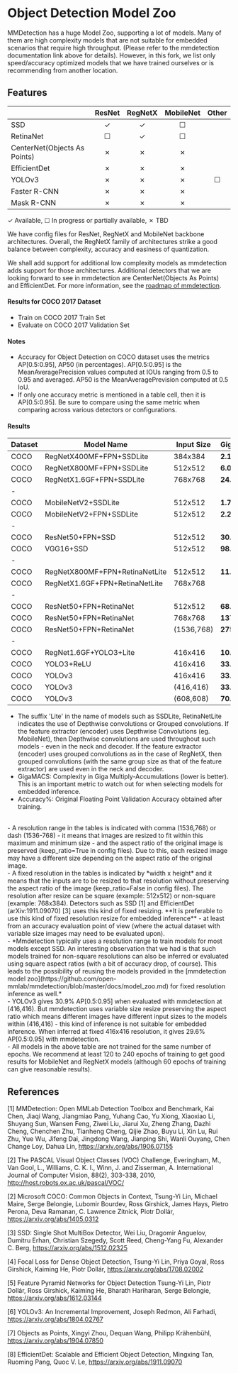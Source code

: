 # Object Detection Model Zoo

MMDetection has a huge Model Zoo, supporting a lot of models. Many of them are high complexity models that are not suitable for embedded scenarios that require high throughput. (Please refer to the mmdetection documentation link above for details). However, in this fork, we list only speed/accuracy optimized models that we have trained ourselves or is recommending from another location.


## Features

|                             | ResNet   | RegNetX  | MobileNet| Other    |
|-----------------------------|:--------:|:--------:|:--------:|:--------:|
| SSD                         | ✓        | ✓        | ☐        |          |
| RetinaNet                   | ☐        | ✓        | ☐        |          |
| CenterNet(Objects As Points)| ✗        | ✗        | ✗        |          |
| EfficientDet                | ✗        | ✗        | ✗        |          |
| YOLOv3                      | ✗        | ✗        | ✗        |☐         |
| Faster R-CNN                | ✗        | ✗        | ✗        |          |
| Mask R-CNN                  | ✗        | ✗        | ✗        |          |

✓ Available, ☐ In progress or partially available, ✗ TBD


We have config files for ResNet, RegNetX and MobileNet backbone architectures. Overall, the RegNetX family of architectures strike a good balance between complexity, accuracy and easiness of quantization.

We shall add support for additional low complexity models as mmdetection adds support for those architectures. Additional detectors that we are looking forward to see in mmdetection are CenterNet(Objects As Points) and EfficientDet. For more information, see the [roadmap of mmdetection](https://github.com/open-mmlab/mmdetection/issues/2931).


#### Results for COCO 2017 Dataset
- Train on COCO 2017 Train Set
- Evaluate on COCO 2017 Validation Set


#### Notes
- Accuracy for Object Detection on COCO dataset uses the metrics AP[0.5:0.95], AP50 (in percentages). AP[0.5:0.95] is the MeanAveragePrecision values computed at IOUs ranging from 0.5 to 0.95 and averaged. AP50 is the MeanAveragePrevision computed at 0.5 IoU. 
- If only one accuracy metric is mentioned in a table cell, then it is AP[0.5:0.95]. Be sure to compare using the same metric when comparing across various detectors or configurations.


#### Results

|Dataset |Model Name                    |Input Size |GigaMACS  |Accuracy%      |Config File |
|--------|------------------------------|-----------|----------|---------------|------------|
|COCO    |RegNetX400MF+FPN+SSDLite      |384x384    |**2.13**  |**27.2**, 45.0 |configs/edgeailite/ssd/ssd_regnet_fpn_bgr_lite.py  |
|COCO    |RegNetX800MF+FPN+SSDLite      |512x512    |**6.03**  |**32.8**, 52.8 |configs/edgeailite/ssd/ssd_regnet_fpn_bgr_lite.py  |
|COCO    |RegNetX1.6GF+FPN+SSDLite      |768x768    |**24.19** |**37.0**, 57.3 |configs/edgeailite/ssd/ssd_regnet_fpn_bgr_lite.py  |
|-
|COCO    |MobileNetV2+SSDLite           |512x512    |**1.74**  |**22.2**       |configs/edgeailite/ssd/ssd_mobilenet_lite.py  |
|COCO    |MobileNetV2+FPN+SSDLite       |512x512    |**2.29**  |**26.0**       |configs/edgeailite/ssd/ssd_mobilenet_fpn_lite.py  |
|-
|COCO    |ResNet50+FPN+SSD              |512x512    |**30.77** |**31.2**, 52.2 |configs/edgeailite/ssd/ssd_resnet_fpn.py |
|COCO    |VGG16+SSD                     |512x512    |**98.81** |**29.34**      |         |
|-
|COCO    |RegNetX800MF+FPN+RetinaNetLite|512x512    |**11.08** |**33.0**, 50.8 |configs/edgeailite/retinanet/retinanet_regnet_fpn_bgr_lite.py |
|COCO    |RegNetX1.6GF+FPN+RetinaNetLite|768x768    |          |               |configs/edgeailite/retinanet/retinanet_regnet_fpn_bgr_lite.py |
|-
|COCO    |ResNet50+FPN+RetinaNet        |512x512    |**68.88** |**29.0**       |configs/edgeailite/retinanet/retinanet_resnet_fpn.py |
|COCO    |ResNet50+FPN+RetinaNet        |768x768    |**137.75**|**34.0**       |configs/edgeailite/retinanet/retinanet_resnet_fpn.py |
|COCO    |ResNet50+FPN+RetinaNet        |(1536,768) |**275.5** |**37.0**       |configs/edgeailite/retinanet/retinanet_resnet_fpn.py |
|-
|COCO    |RegNet1.6GF+YOLO3+Lite        |416x416    |**10.48** |**30.8**, 52.00|configs/edgeailite/yolov3/yolov3_regnet_bgr_lite.py |
|COCO    |YOLO3+ReLU                    |416x416    |**33.0**  |**30.7**, 51.30|configs/edgeailite/yolov3/yolov3_d53_relu.py |
|COCO    |YOLOv3                        |416x416    |**33.0**  |**29.6**       |configs/edgeailite/yolov3/yolov3_d53.py |
|COCO    |YOLOv3                        |(416,416)  |**33.0**  |**30.9**       |configs/edgeailite/yolov3/yolov3_d53.py |
|COCO    |YOLOv3                        |(608,608)  |**70.59** |**33.4**       |configs/edgeailite/yolov3/yolov3_d53.py |


- The suffix 'Lite' in the name of models such as SSDLite, RetinaNetLite indicates the use of Depthwise convolutions or Grouped convolutions. If the feature extractor (encoder) uses Depthwise Convolutions (eg. MobileNet), then Depthwise convolutions are used throughout such models - even in the neck and decoder. If the feature extractor (encoder) uses grouped convolutions as in the case of RegNetX, then grouped convolutions (with the same group size as that of the feature extractor) are used even in the neck and decoder.<br>
- GigaMACS: Complexity in Giga Multiply-Accumulations (lower is better). This is an important metric to watch out for when selecting models for embedded inference.<br>
- Accuracy%: Original Floating Point Validation Accuracy obtained after training.<br>
<br>
- A resolution range in the tables is indicated with comma (1536,768) or dash (1536-768) - it means that images are resized to fit within this maximum and minimum size - and the aspect ratio of the original image is preserved (keep_ratio=True in config files). Due to this, each resized image may have a different size depending on the aspect ratio of the original image.<br>
- A fixed resolution in the tables is indicated by *width x height* and it means that the inputs are to be resized to that resolution without preserving the aspect ratio of the image (keep_ratio=False in config files). The resolution after resize can be square (example: 512x512) or non-square (example: 768x384).  Detectors such as SSD [1] and EfficientDet (arXiv:1911.09070) [3] uses this kind of fixed resizing. **It is preferable to use this kind of fixed resolution resize for embedded inference** - at least from an accuracy evaluation point of view (where the actual dataset with variable size images may need to be evaluated upon).<br>
- *Mmdetection typically uses a resolution range to train models for most models except SSD. An interesting observation that we had is that such  models trained for non-square resolutions can also be inferred or evaluated using square aspect ratios (with a bit of accuracy drop, of course). This leads to the possibility of reusing the models provided in the [mmdetection model zoo](https://github.com/open-mmlab/mmdetection/blob/master/docs/model_zoo.md) for fixed resolution inference as well.*<br>
- YOLOv3 gives 30.9% AP[0.5:0.95] when evaluated with mmdetection at (416,416). But mmdetection uses variable size resize preserving the aspect ratio which means different images have different input sizes to the models within (416,416) - this kind of inference is not suitable for embedded inference. When inferred at fixed 416x416 resolution, it gives 29.6% AP[0.5:0.95] with mmdetection.<br>
- All models in the above table are not trained for the same number of epochs. We recommend at least 120 to 240 epochs of training to get good results for MobileNet and RegNetX models (although 60 epochs of training can give reasonable results). 


## References

[1] MMDetection: Open MMLab Detection Toolbox and Benchmark, Kai Chen, Jiaqi Wang, Jiangmiao Pang, Yuhang Cao, Yu Xiong, Xiaoxiao Li, Shuyang Sun, Wansen Feng, Ziwei Liu, Jiarui Xu, Zheng Zhang, Dazhi Cheng, Chenchen Zhu, Tianheng Cheng, Qijie Zhao, Buyu Li, Xin Lu, Rui Zhu, Yue Wu, Jifeng Dai, Jingdong Wang, Jianping Shi, Wanli Ouyang, Chen Change Loy, Dahua Lin, https://arxiv.org/abs/1906.07155

[2] The PASCAL Visual Object Classes (VOC) Challenge, Everingham, M., Van Gool, L., Williams, C. K. I., Winn, J. and Zisserman, A.
International Journal of Computer Vision, 88(2), 303-338, 2010, http://host.robots.ox.ac.uk/pascal/VOC/

[2] Microsoft COCO: Common Objects in Context, Tsung-Yi Lin, Michael Maire, Serge Belongie, Lubomir Bourdev, Ross Girshick, James Hays, Pietro Perona, Deva Ramanan, C. Lawrence Zitnick, Piotr Dollár, https://arxiv.org/abs/1405.0312

[3] SSD: Single Shot MultiBox Detector, Wei Liu, Dragomir Anguelov, Dumitru Erhan, Christian Szegedy, Scott Reed, Cheng-Yang Fu, Alexander C. Berg, https://arxiv.org/abs/1512.02325

[4] Focal Loss for Dense Object Detection, Tsung-Yi Lin, Priya Goyal, Ross Girshick, Kaiming He, Piotr Dollár, https://arxiv.org/abs/1708.02002

[5] Feature Pyramid Networks for Object Detection Tsung-Yi Lin, Piotr Dollár, Ross Girshick, Kaiming He, Bharath Hariharan, Serge Belongie, https://arxiv.org/abs/1612.03144

[6] YOLOv3: An Incremental Improvement, Joseph Redmon, Ali Farhadi, https://arxiv.org/abs/1804.02767

[7] Objects as Points, Xingyi Zhou, Dequan Wang, Philipp Krähenbühl, https://arxiv.org/abs/1904.07850

[8] EfficientDet: Scalable and Efficient Object Detection, Mingxing Tan, Ruoming Pang, Quoc V. Le, https://arxiv.org/abs/1911.09070
